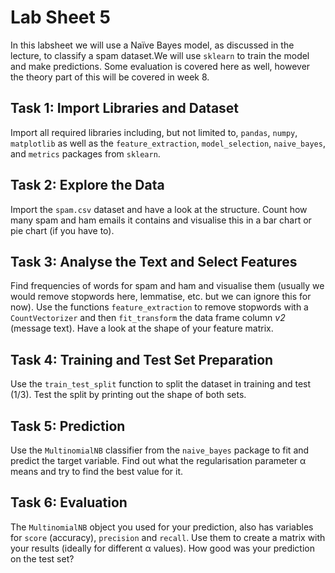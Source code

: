 Lab Sheet 5
===========
In this labsheet we will use a Naïve Bayes model, as discussed in the lecture, to classify a spam dataset.We will use `sklearn` to train the model and make predictions. Some evaluation is covered here as well, however the theory part of this will be covered in week 8.

Task 1: Import Libraries and Dataset
------------------------------------
Import all required libraries including, but not limited to, `pandas`, `numpy`, `matplotlib` as well as the `feature_extraction`, `model_selection`, `naive_bayes`, and `metrics` packages from `sklearn`.

Task 2: Explore the Data
------------------------
Import the `spam.csv` dataset and have a look at the structure. Count how many spam and ham emails it contains and visualise this in a bar chart or pie chart (if you have to).

Task 3: Analyse the Text and Select Features
--------------------------------------------
Find frequencies of words for spam and ham and visualise them (usually we would remove stopwords here, lemmatise, etc. but we can ignore this for now). Use the functions `feature_extraction` to remove stopwords with a `CountVectorizer` and then `fit_transform` the data frame column *v2* (message text). Have a look at the shape of your feature matrix.

Task 4: Training and Test Set Preparation
-----------------------------------------
Use the `train_test_split` function to split the dataset in training and test (1/3). Test the split by printing out the shape of both sets.

Task 5: Prediction
------------------
Use the `MultinomialNB` classifier from the `naive_bayes` package to fit and predict the target variable. Find out what the regularisation parameter &alpha; means and try to find the best value for it.

Task 6: Evaluation
------------------
The `MultinomialNB` object you used for your prediction, also has variables for `score` (accuracy), `precision` and `recall`. Use them to create a matrix with your results (ideally for different &alpha; values). How good was your prediction on the test set?